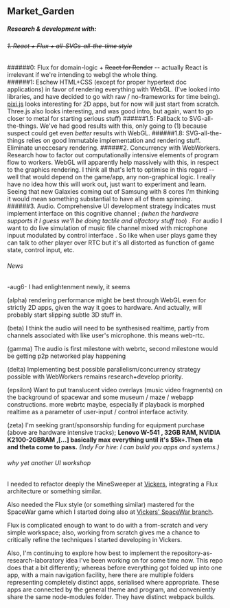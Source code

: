 ## Market_Garden

##### Research & development with:
###### ~~1. React + Flux + all-SVGs-all-the-time style~~
######0: Flux for domain-logic + ~~React for Render~~ -- actually React is irrelevant if we're intending to webgl the whole thing.  
######1: Eschew HTML+CSS (except for proper hypertext doc applications) in favor of rendering everything with WebGL. (I've looked into libraries, and have decided to go with raw / no-frameworks for time being).  [pixi.js](https://github.com/pixijs/pixi.js) looks interesting for 2D apps, but for now will just start from scratch.  Three.js also looks interesting, and was good intro, but again, want to go closer to metal for starting serious stuff)
######1.5: Fallback to SVG-all-the-things.  We've had good results with this, only going to (1) because suspect could get even _better_ results with WebGL.
######1.8: SVG-all-the-things relies on good Immutable implementation and rendering stuff.  Eliminate uneccesary rendering.
######2. Concurrency with WebWorkers. Research how to factor out computationally intensive elements of program flow to workers.  WebGL will apparently help massively with this, in respect to the graphics rendering.  I think all that's left to optimise in this regard -- well that would depend on the game/app, any non-graphical logic.  I really have no idea how this will work out, just want to experiment and learn. Seeing that new Galaxies coming out of Samsung with 8 cores I'm thinking it would mean something substantial to have all of them spinning.  
######3. Audio. Comprehensive UI development strategy indicates must implement interface on this cognitive channel ; _(when the hardware supports it I guess we'll be doing tactile and olfactory stuff too_) .  For audio I want to do live simulation of music file channel mixed with microphone inpuut modulated by control interface .  So like when user plays game they can talk to other player over RTC but it's all distorted as function of game state, control input, etc.


###### News

-aug6-  I had enlightenment newly, it seems 

(alpha) rendering performance might be best through WebGL even for strictly 2D apps, given the way it goes to hardware.  And actually, will probably start slipping subtle 3D stuff in.

(beta) I think the audio will need to be synthesised realtime, partly from channels associated with like user's microphone.  this means web-rtc.

(gamma) The audio is first milestone with webrtc, second milestone would be getting p2p networked play happening

(delta) Implementing best possible parallelism/concurrency strategy possible with WebWorkers remains research+develop priority.

(epsilon) Want to put translucent video overlays (music video fragments) on the background of spacewar and some museum / maze / webapp constructions.  more webrtc maybe, especially if playback is morphed realtime as a parameter of user-input / control interface activity. 

(zeta) I'm seeking grant/sponsorship funding for equipment purchase (above are hardware intensive tracks); 
**Lenovo W-541 , 32GB RAM, NVIDIA K2100-2GBRAM ,[...] basically max everything until it's $5k+.Then eta and theta come to pass.**
_(Indy For hire: I can build you apps and systems.)_


###### why yet another UI workshop

I needed to refactor deeply the MineSweeper at [Vickers](https://github.com/Terebinth/Vickers), integrating a Flux architecture or something similar.

Also needed the Flux style (or something similar) mastered for the SpaceWar game which I started doing also at [Vickers' SpaceWar branch](https://github.com/Terebinth/Vickers/tree/spacewar).

Flux is complicated enough to want to do with a from-scratch and very simple workspace; also, working from scratch gives me a chance to critically refine the techniques I started developing in Vickers.

Also, I'm continuing to explore how best to implement the repository-as-research-laboratory idea I've been working on for some time now.  This repo does that a bit differently; whereas before everything got folded up into one app, with a main navigation facility, here there are multiple folders representing completely distinct apps, serialised where appropriate.  These apps are connected by the general theme and program, and conveniently share the same node-modules folder. They have distinct webpack builds.
